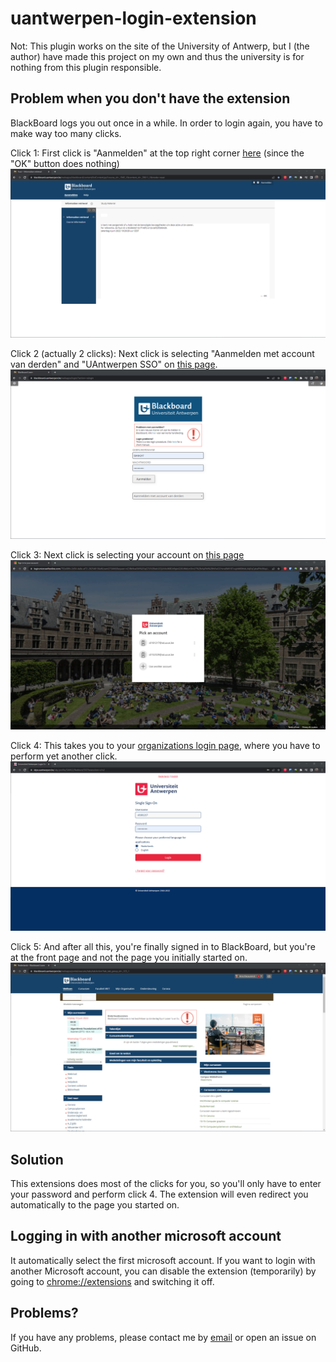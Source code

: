 # uantwerpen-login-extension
Not: This plugin works on the site of the University of Antwerp, but I (the author) have made this project on my own and thus the university is for nothing from this plugin responsible. 

## Problem when you don't have the extension
BlackBoard logs you out once in a while. In order to login again, you have to make way too many clicks. 

Click 1: First click is "Aanmelden" at the top right corner [here](https://blackboard.uantwerpen.be/webapps/blackboard/content/listContent.jsp?course_id=_1945_1&content_id=_39611_1&mode=reset) (since the "OK" button does nothing)
![](img/blackboard.png)

Click 2 (actually 2 clicks): Next click is selecting "Aanmelden met account van derden" and "UAntwerpen SSO" on [this page](https://blackboard.uantwerpen.be/webapps/login/?action=relogin). 
![](img/relogin.png)

Click 3: Next click is selecting your account on [this page](https://login.microsoftonline.com/792e08fb-2d54-4a8e-af72-202548136ef6/saml2?SAMLRequest=nZJBb9swDIX%2FiqG7LFt2EkeIU2QLihXo0KB2d9gloG26UWdLmShn27%2Bv6yRYd%2BlhFwGCHvnx8Wl187vvghM60tbkLA4jFqCpbaPNc86eyluesZv1iqDv5FFtBn8wj%2FhzQPLBWGhInV9yNjijLJAmZaBHUr5WxebrvZJhpI7OelvbjgUbInR%2BRH22hoYeXYHupGt8erzP2cH7Iykhqg7qH5UF14QDGP8L3RFNWKGAEc%2FfgGI6iuJBQKeBxF7Gch%2BzYDvOpQ34ycu1XWeftQl7XTtLtvXWdNpgWNteLJYSo6ytuGxmKU8hQw7tQnIZyVmaxckc2%2FmEkiy4ta7GyX%2FOWugIWXC3zRkskhQOzUsNGQDEs0ou25c2rXSVzJPDqKEdEOkT%2Fq0iGvDOkB%2Bt5WxESR7NeZSW8UIlmZJZmCyz7yzYXZb2SZtzGB9tuDqLSH0pyx3fPRQlC75dQx0F7BKhmujufXYfN4ZrYGz9P%2FGg8dr%2F4boRbx33m%2B1KvJ9jfbn%2B%2B7PWrw%3D%3D&SigAlg=http%3A%2F%2Fwww.w3.org%2F2001%2F04%2Fxmldsig-more%23rsa-sha256&Signature=IavgGLDMvjd%2FCWPlWvYCHaddLp3YISJI%2B3Q4x5FhFHb6KDnMlCTYzAIB1ZHfoV%2BzrRwJJsxhtAk50dRxGFJTBrS4E9RORY9QOb0eqbHEW6tWvA9tkhIaR9hyjeTPNSANaSsCg85dmyyuuyidqOcsdY%2BVnjUcoBjvWo6rpdBtMsOVWyF5z%2Ba0mHj0f7RgYAZWHqhxDZuOzYTSNe14%2FVaCtbzJEREVVP3CvkyEiVh1WEsGMH6342tTWm7E%2FL9x1ZZETrcMkPzTBet7PfoxlwJFdBklUXhc%2FAXTcrF1KEFFg0TIL6tcR0Fh%2FFUVfM%2FTilF9mf3VVFCDYixfVLna4Ia3WQ%3D%3D&sso_reload=true)
![](img/microsoft.png)

Click 4: This takes you to your [organizations login page](https://idpx.uantwerpen.be/idp/profile/SAML2/Redirect/SSO?execution=e1s2), where you have to perform yet another click. 
![](img/uantwerp.png)

Click 5: And after all this, you're finally signed in to BlackBoard, but you're at the front page and not the page you initially started on.
![](img/frontpage.png)

## Solution
This extensions does most of the clicks for you, so you'll only have to enter your password and perform click 4. The extension will even redirect you automatically to the page you started on.

## Logging in with another microsoft account
It automatically select the first microsoft account. If you want to login with another Microsoft account, you can disable the extension (temporarily) by going to [chrome://extensions](chrome://extensions) and switching it off.

## Problems? 
If you have any problems, please contact me by [email](mailto:arno.deceuninck@student.uantwerpen.be) or open an issue on GitHub. 
